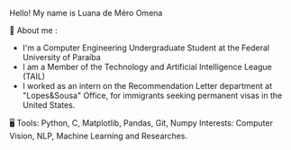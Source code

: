Hello! My name is Luana de Méro Omena

🍂 About me :
  - I'm a Computer Engineering Undergraduate Student at the Federal University of Paraíba
  - I am a Member of the Technology and Artificial Intelligence League (TAIL)
  - I worked as an intern on the Recommendation Letter department at "Lopes&Sousa" Office, for immigrants seeking permanent visas in the United States.

🖥️
Tools: Python, C, Matplotlib, Pandas, Git, Numpy
Interests:  Computer Vision, NLP, Machine Learning and Researches.




